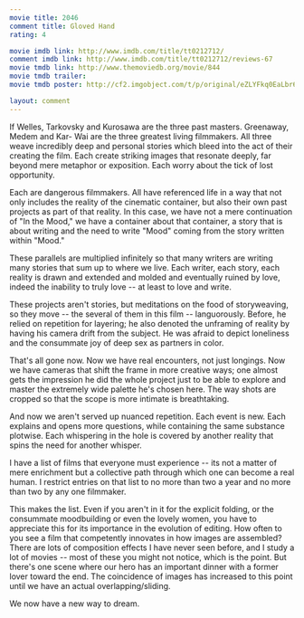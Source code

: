 ```yaml
---
movie title: 2046
comment title: Gloved Hand
rating: 4

movie imdb link: http://www.imdb.com/title/tt0212712/
comment imdb link: http://www.imdb.com/title/tt0212712/reviews-67
movie tmdb link: http://www.themoviedb.org/movie/844
movie tmdb trailer: 
movie tmdb poster: http://cf2.imgobject.com/t/p/original/eZLYFkq0EaLbr6IzWE4QOiMF6la.jpg

layout: comment
---
```


If Welles, Tarkovsky and Kurosawa are the three past masters. Greenaway, Medem and Kar- Wai are the three greatest living filmmakers. All three weave incredibly deep and personal stories which bleed into the act of their creating the film. Each create striking images that resonate deeply, far beyond mere metaphor or exposition. Each worry about the tick of lost opportunity.

Each are dangerous filmmakers. All have referenced life in a way that not only includes the reality of the cinematic container, but also their own past projects as part of that reality. In this case, we have not a mere continuation of "In the Mood," we have a container about that container, a story that is about writing and the need to write "Mood" coming from the story written within "Mood."

These parallels are multiplied infinitely so that many writers are writing many stories that sum up to where we live. Each writer, each story, each reality is drawn and extended and molded and eventually ruined by love, indeed the inability to truly love -- at least to love and write.

These projects aren't stories, but meditations on the food of storyweaving, so they move -- the several of them in this film -- languorously. Before, he relied on repetition for layering; he also denoted the unframing of reality by having his camera drift from the subject. He was afraid to depict loneliness and the consummate joy of deep sex as partners in color.

That's all gone now. Now we have real encounters, not just longings. Now we have cameras that shift the frame in more creative ways; one almost gets the impression he did the whole project just to be able to explore and master the extremely wide palette he's chosen here. The way shots are cropped so that the scope is more intimate is breathtaking. 

And now we aren't served up nuanced repetition. Each event is new. Each explains and opens more questions, while containing the same substance plotwise. Each whispering in the hole is covered by another reality that spins the need for another whisper.

I have a list of films that everyone must experience -- its not a matter of mere enrichment but a collective path through which one can become a real human. I restrict entries on that list to no more than two a year and no more than two by any one filmmaker.

This makes the list. Even if you aren't in it for the explicit folding, or the consummate moodbuilding or even the lovely women, you have to appreciate this for its importance in the evolution of editing. How often to you see a film that competently innovates in how images are assembled? There are lots of composition effects I have never seen before, and I study a lot of movies -- most of these you might not notice, which is the point. But there's one scene where our hero has an important dinner with a former lover toward the end. The coincidence of images has increased to this point until we have an actual overlapping/sliding. 

We now have a new way to dream.